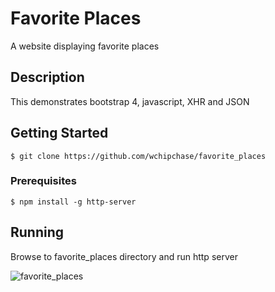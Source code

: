 # Favorite Places
A website displaying favorite places

## Description
This demonstrates bootstrap 4, javascript, XHR and JSON 

## Getting Started
```
$ git clone https://github.com/wchipchase/favorite_places
```
### Prerequisites
```
$ npm install -g http-server
```

## Running
Browse to favorite_places directory and run http server

![favorite_places](https://raw.githubusercontent.com/wchipchase/favorite_places/master/screenshots/sorting-hat.JPG "Favorite Places")

